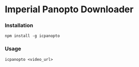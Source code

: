 # Imperial Panopto Downloader

### Installation


```shell
npm install -g icpanopto
```

### Usage

```shell
icpanopto <video_url>
```
